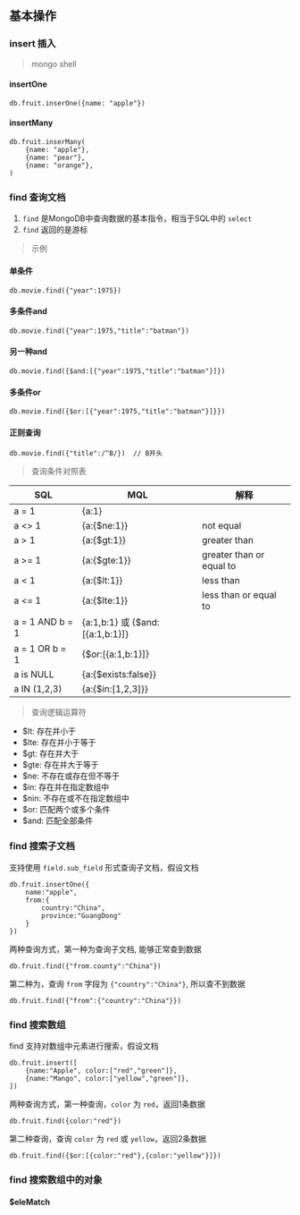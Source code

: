 ## 基本操作

### insert 插入

> mongo shell

#### insertOne

```shell
db.fruit.inserOne({name: "apple"})
```

#### insertMany

```shell
db.fruit.inserMany(
    {name: "apple"},
    {name: "pear"},
    {name: "orange"},
)
```

### find 查询文档

1. `find` 是MongoDB中查询数据的基本指令，相当于SQL中的 `select`
2. `find` 返回的是游标

> 示例

#### 单条件

```shell
db.movie.find({"year":1975})
```

#### 多条件and

```shell
db.movie.find({"year":1975,"title":"batman"})
```

#### 另一种and

```shell
db.movie.find({$and:[{"year":1975,"title":"batman"}]})
```

#### 多条件or

```shell
db.movie.find({$or:[{"year":1975,"title":"batman"}]}})
```

#### 正则查询

```shell
db.movie.find({"title":/^B/})  // B开头
```

> 查询条件对照表

|SQL|MQL|解释|
|--|--|--|
|a = 1|{a:1}||
|a <> 1|{a:{$ne:1}}|not equal|
|a > 1|{a:{$gt:1}}|greater than|
|a >= 1|{a:{$gte:1}}|greater than or equal to|
|a < 1|{a:{$lt:1}}|less than|
|a <= 1|{a:{$lte:1}}|less than or equal to|
|a = 1 AND b = 1|{a:1,b:1} 或 {$and:[{a:1,b:1}]}||
|a = 1 OR b = 1|{$or:[{a:1,b:1}]}||
|a is NULL|{a:{$exists:false}}||
|a IN (1,2,3)|{a:{$in:[1,2,3]}}||

> 查询逻辑运算符

- $lt: 存在并小于
- $lte: 存在并小于等于
- $gt: 存在并大于
- $gte: 存在并大于等于
- $ne: 不存在或存在但不等于
- $in: 存在并在指定数组中
- $nin: 不存在或不在指定数组中
- $or: 匹配两个或多个条件
- $and: 匹配全部条件

### find 搜索子文档

支持使用 `field.sub_field` 形式查询子文档，假设文档

```shell
db.fruit.insertOne({
    name:"apple",
    from:{
        country:"China",
        province:"GuangDong"
    }
})
```

两种查询方式，第一种为查询子文档, 能够正常查到数据

```shell
db.fruit.find({"from.county":"China"})
```

第二种为，查询 `from` 字段为 `{"country":"China"}`, 所以查不到数据

```shell
db.fruit.find({"from":{"country":"China"}})
```

### find 搜索数组

find 支持对数组中元素进行搜索，假设文档

```shell
db.fruit.insert([
    {name:"Apple", color:["red","green"]},
    {name:"Mango", color:["yellow","green"]},
])
```

两种查询方式，第一种查询，`color` 为 `red`，返回1条数据

```shell
db.fruit.find({color:"red"})
```

第二种查询，查询 `color` 为 `red` 或 `yellow`，返回2条数据

```shell
db.fruit.find({$or:[{color:"red"},{color:"yellow"}]})
```

### find 搜索数组中的对象

#### $eleMatch
